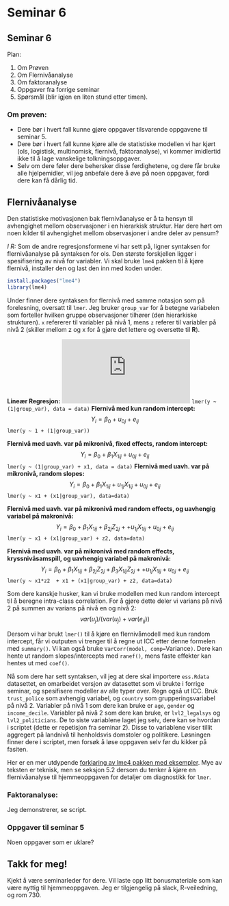 # Seminar 6



## Seminar 6
Plan:
1. Om Prøven
2. Om Flernivåanalyse
3. Om faktoranalyse
4. Oppgaver fra forrige seminar
5. Spørsmål (blir igjen en liten stund etter timen).

### Om prøven:
* Dere bør i hvert fall kunne gjøre oppgaver tilsvarende oppgavene til seminar 5.
* Dere bør i hvert fall kunne kjøre alle de statistiske modellen vi har kjørt (ols, logistisk, multinomisk, flernivå, faktoranalyse), vi kommer imidlertid ikke til å lage vanskelige tolkningsoppgaver.
* Selv om dere føler dere behersker disse ferdighetene, og dere får bruke alle hjelpemidler, vil jeg anbefale dere å øve på noen oppgaver, fordi dere kan få dårlig tid.

## Flernivåanalyse
Den statistiske motivasjonen bak flernivåanalyse er å ta hensyn til avhengighet mellom observasjoner i en hierarkisk struktur. Har dere hørt om noen kilder til avhengighet mellom observasjoner i andre deler av pensum?

*I R:* Som de andre regresjonsformene vi har sett på, ligner syntaksen for flernivåanalyse på syntaksen for ols. Den største forskjellen ligger i spesifisering av nivå for variabler. Vi skal bruke `lme4` pakken til å kjøre flernivå, installer den og last den inn med koden under.


```r
install.packages("lme4")
library(lme4)
```



Under finner dere syntaksen for flernivå med samme notasjon som på forelesning, oversatt til `lmer`. Jeg bruker `group_var` for å betegne variabelen som forteller hvilken gruppe observasjoner tilhører (den hierarkiske strukturen). `x` refererer til variabler på nivå 1, mens `z` referer til variabler på nivå 2 (skiller mellom z og x for å gjøre det lettere og oversette til **R**).

**Lineær Regresjon:** ![](https://latex.codecogs.com/gif.latex?Y_%7Bi%7D%20%3D%20%5Cbeta_0%20&plus;%20%5Cbeta_1%20X_%7B1i%7D%20&plus;%20%5Cbeta_2%20X_%7B2i%7D%20&plus;%20e_i)
`lmer(y ~ (1|group_var), data = data)`
**Flernivå med kun random intercept:**  $$Y_i = \beta_{0} + u_{0j} + e_{ij}$$
`lmer(y ~ 1 + (1|group_var))`

**Flernivå med uavh. var på mikronivå, fixed effects, random intercept:**  $$Y_i = \beta_{0} + \beta_{1}X_{1ij} +  u_{0j} + e_{ij}$$
`lmer(y ~ (1|group_var) + x1, data = data)`
**Flernivå med uavh. var på mikronivå, random slopes:**  $$Y_i = \beta_{0} + \beta_{1}X_{1ij} + u_{1j}X_{1ij} + u_{0j} +  e_{ij}$$
`lmer(y ~ x1 + (x1|group_var), data=data)`

**Flernivå med uavh. var på mikronivå med random effects, og uavhengig variabel på makronivå:**  $$Y_i = \beta_{0} + \beta_{1}X_{1ij} + \beta_{2j} Z_{2j} + + u_{1j}X_{1ij} + u_{0j} + e_{ij}$$
`lmer(y ~ x1 + (x1|group_var) + z2, data=data)`

**Flernivå med uavh. var på mikronivå med random effects, kryssnivåsamspill, og uavhengig variabel på makronivå:**  $$Y_i = \beta_{0} + \beta_{1}X_{1ij} + \beta_{2j}Z_{2j} + \beta_{3}X_{1ij}Z_{2j} + + u_{1j}X_{1ij} + u_{0j} + e_{ij}$$
`lmer(y ~ x1*z2  + x1 + (x1|group_var) + z2, data=data)`

Som dere kanskje husker, kan vi bruke modellen med kun random intercept til å beregne intra-class correlation. For å gjøre dette deler vi varians på nivå 2 på summen av varians på nivå en og nivå 2: $$var(u_j)/(var(u_j) + var(e_{ij}))$$

Dersom vi har brukt `lmer()` til å kjøre en flernivåmodell med kun random intercept, får vi outputen vi trenger til å regne ut ICC etter denne formelen med `summary()`. Vi kan også bruke `VarCorr(model, comp=`Variance`)`. Dere kan hente ut random slopes/intercepts med `ranef()`, mens faste effekter kan hentes ut med `coef()`.

Nå som dere har sett syntaksen, vil jeg at dere skal importere `ess.Rdata` datasettet, en omarbeidet versjon av datasettet som vi brukte i forrige seminar, og spesifisere modeller av alle typer over. Regn også ut ICC. Bruk `trust_police` som avhengig variabel, og `country` som grupperingsvariabel på nivå 2. Variabler på nivå 1 som dere kan bruke er `age`, `gender` og `income_decile`. Variabler på nivå 2 som dere kan bruke, er `lvl2_legalsys` og `lvl2_politicians`. De to siste variablene laget jeg selv, dere kan se hvordan i scriptet (dette er repetisjon fra seminar 2). Disse to variablene viser tillit aggregert på landnivå til henholdsvis domstoler og politikere. Løsningen finner dere i scriptet, men forsøk å løse oppgaven selv før du kikker på fasiten.

Her er en mer utdypende [forklaring av lme4 pakken med eksempler](https://cran.r-project.org/web/packages/lme4/vignettes/lmer.pdf). Mye av teksten er teknisk, men se seksjon 5.2 dersom du tenker å kjøre en flernivåanalyse til hjemmeoppgaven for detaljer om diagnostikk for `lmer`.



### Faktoranalyse:
Jeg demonstrerer, se script.

### Oppgaver til seminar 5
Noen oppgaver som er uklare?

## Takk for meg!
Kjekt å være seminarleder for dere. Vil laste opp litt bonusmateriale som kan være nyttig til hjemmeoppgaven. Jeg er tilgjengelig på slack, R-veiledning, og rom 730.
